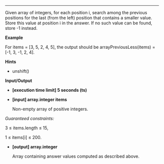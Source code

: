 ---

Given array of integers, for each position i, search among the previous positions for the last (from the left) position that contains a smaller value. Store this value at position i in the answer. If no such value can be found, store -1 instead.

**Example**

For items = [3, 5, 2, 4, 5], the output should be
arrayPreviousLess(items) = [-1, 3, -1, 2, 4].

**Hints**

- unshift()

**Input/Output**

- **[execution time limit] 5 seconds (ts)**
- **[input] array.integer items**

  Non-empty array of positive integers.

_Guaranteed constraints:_

3 ≤ items.length ≤ 15,

1 ≤ items[i] ≤ 200.

- **[output] array.integer**

  Array containing answer values computed as described above.
